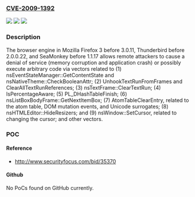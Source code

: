 ### [CVE-2009-1392](https://cve.mitre.org/cgi-bin/cvename.cgi?name=CVE-2009-1392)
![](https://img.shields.io/static/v1?label=Product&message=n%2Fa&color=blue)
![](https://img.shields.io/static/v1?label=Version&message=%3D%20n%2Fa%20&color=brighgreen)
![](https://img.shields.io/static/v1?label=Vulnerability&message=n%2Fa&color=brighgreen)

### Description

The browser engine in Mozilla Firefox 3 before 3.0.11, Thunderbird before 2.0.0.22, and SeaMonkey before 1.1.17 allows remote attackers to cause a denial of service (memory corruption and application crash) or possibly execute arbitrary code via vectors related to (1) nsEventStateManager::GetContentState and nsNativeTheme::CheckBooleanAttr; (2) UnhookTextRunFromFrames and ClearAllTextRunReferences; (3) nsTextFrame::ClearTextRun; (4) IsPercentageAware; (5) PL_DHashTableFinish; (6) nsListBoxBodyFrame::GetNextItemBox; (7) AtomTableClearEntry, related to the atom table, DOM mutation events, and Unicode surrogates; (8) nsHTMLEditor::HideResizers; and (9) nsWindow::SetCursor, related to changing the cursor; and other vectors.

### POC

#### Reference
- http://www.securityfocus.com/bid/35370

#### Github
No PoCs found on GitHub currently.

